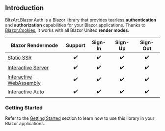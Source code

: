 ## Introduction

BitzArt.Blazor.Auth is a Blazor library that provides tearless **authentication** and **authorization** capabilities for your Blazor applications. Thanks to [Blazor.Cookies](https://github.com/BitzArt/Blazor.Cookies), it works with all Blazor United  **render modes**.

| Blazor Rendermode                                                     | Support | Sign-In | Sign-Up | Sign-Out |
|-----------------------------------------------------------------------|:-------:|:-------:|:-------:|:--------:|
| [Static SSR](04.use-cases/01.static-ssr.md)                           | ✔️      | ✔️     | ✔️      | ✔️      |
| [Interactive Server](04.use-cases/03.interactive-server.md)           | ✔️      | ✔️     | ✔️      | ✔️      |
| [Interactive WebAssembly](04.use-cases/02.interactive-webassembly.md) | ✔️      | ✔️     | ✔️      | ✔️      |
| Interactive Auto                                                      | ✔️      | ✔️     | ✔️      | ✔️      |

### Getting Started

Refer to the [Getting Started](02.getting-started.md) section to learn how to use this library in your Blazor applications.